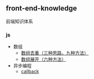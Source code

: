 ## front-end-knowledge

前端知识体系

### js

- 数组
  - [数组去重（三种思路，九种方法）](js/js-array-unique.md)
  - [数组展开（六种方法）](js/js-array-flat.md)
- 异步编程
  - [callback](js/js-async-callback.md)

